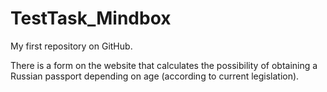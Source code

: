 # TestTask_Mindbox
My first repository on GitHub.


There is a form on the website that calculates the possibility of obtaining a Russian passport depending on age (according to current legislation).
